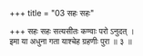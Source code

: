 +++
title = "03 सहः सहः"

+++
सहः सहः सत्यसीतः कण्वाः परो ऽनुदत् ।  
इमा या अधुना गता याश्चेह ग्रहणीः पुरा ॥ ३ ॥
